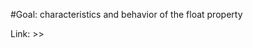   #Goal: characteristics and behavior of the float property
  
<!--   Note: 
    1. The float property creates a new behavior where the element is now floating on the screen, 
    then consequently leaves its previous space vague to be occupied by another element.
    2. One of the behaviors of float is, it never hides content even when hiding the element.
    3. The "overflow: hidden" property forces a recalculation of the context, that is, it checks if there is someone floating inside this element.
        a) The idea here is to hide any element that leaks a width and height to that parent element. When we recalculate the parent element (article) it
           will consider the calculation taking into account the floating elements.
        b) A good example of this behavior would be; when we need to put a background color on an element and we also need to consider
           the elements floating on the screen.
        c) The parent that is enclosing the floating element has lost its width and height, but we can recover these values ​​by setting 'overflow: hidden' in the parent.
    4. Does the "Clear" property check if there are any elements floating on the right or left? If you have it, it clears the context of the float
    allowing the object to be relocated elsewhere in the browser.
    And if the element does not fit on the screen, it will fall to the next line following the orientation of the property we choose left or right. -->

  Link: >> 
  
  

  
